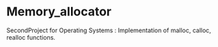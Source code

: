 # Memory_allocator
SecondProject for Operating Systems : Implementation of malloc, calloc, realloc functions.
